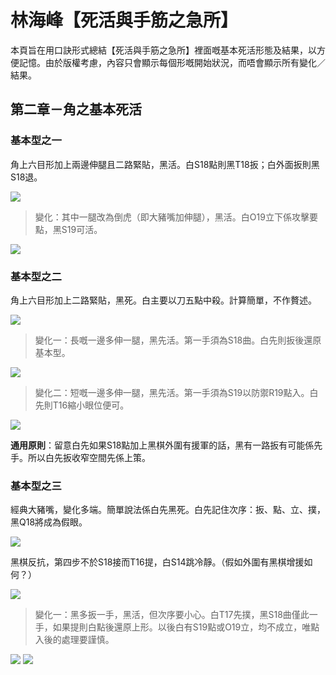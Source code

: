 # 林海峰【死活與手筋之急所】


本頁旨在用口訣形式總結【死活與手筋之急所】裡面嘅基本死活形態及結果，以方便記憶。由於版權考慮，內容只會顯示每個形嘅開始狀況，而唔會顯示所有變化／結果。


## 第二章－角之基本死活

### 基本型之一

角上六目形加上兩邊伸腿且二路緊貼，黑活。白S18點則黑T18扳；白外面扳則黑S18退。

<img src="./images/ch-2-shape-1.png" />

> 變化：其中一腿改為倒虎（即大豬嘴加伸腿），黑活。白O19立下係攻擊要點，黑S19可活。

<img src="./images/ch-2-shape-1-a.png" />

### 基本型之二
角上六目形加上二路緊貼，黑死。白主要以刀五點中殺。計算簡單，不作贅述。

<img src="./images/ch-2-shape-2.png" />

> 變化一：長嘅一邊多伸一腿，黑先活。第一手須為S18曲。白先則扳後還原基本型。

<img src="./images/ch-2-shape-2-a.png" />

> 變化二：短嘅一邊多伸一腿，黑先活。第一手須為S19以防禦R19點入。白先則T16縮小眼位便可。

<img src="./images/ch-2-shape-2-b.png" />

**通用原則**：留意白先如果S18點加上黑棋外圍有援軍的話，黑有一路扳有可能係先手。所以白先扳收窄空間先係上策。

### 基本型之三
經典大豬嘴，變化多端。簡單說法係白先黑死。白先記住次序：扳、點、立、撲，黑Q18將成為假眼。

<img src="./images/ch-2-shape-3.png" />

黑棋反抗，第四步不於S18接而T16提，白S14跳冷靜。（假如外圍有黑棋增援如何？）

<img src="./images/ch-2-shape-3a.png" />

> 變化一：黑多扳一手，黑活，但次序要小心。白T17先撲，黑S18曲僅此一手，如果提則白點後還原上形。以後白有S19點或O19立，均不成立，唯點入後的處理要謹慎。

<img src="./images/ch-2-shape-3-1.png" />

<img src="./images/ch-2-shape-3-1a.png" />
